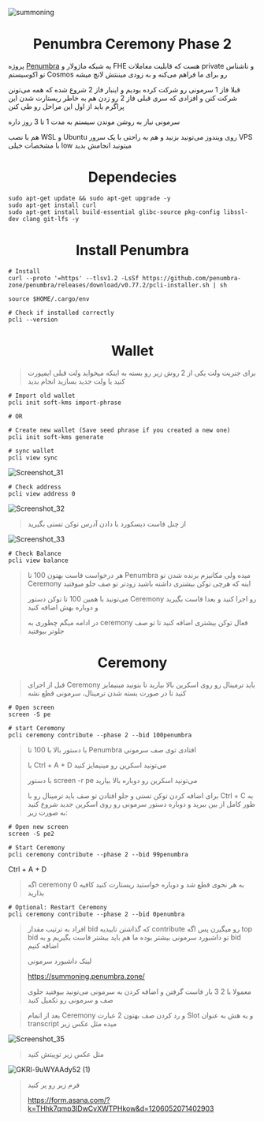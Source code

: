 ![summoning](https://github.com/0xmoei/penumbra-testnet/assets/90371338/b7920ab7-7216-4d76-88b2-7d3715153fc4)

<h1 align="center"> Penumbra Ceremony Phase 2 </h1>

پروژه [Penumbra](https://twitter.com/penumbrazone) یه شبکه ماژولار و FHE هست که قابلیت معاملات private و ناشناس تو اکوسیستم Cosmos رو برای ما فراهم می‌کنه و به زودی میننتش لانچ میشه

قبلا فاز 1 سرمونی رو شرکت کرده بودیم و اینبار فاز 2 شروع شده که همه می‌تونن شرکت کنن و افزادی که سری قبلی فاز 2 رو زدن هم به خاطر ریستارت شدن این پراگرم باید از اول این مراحل رو طی کنن

سرمونی نیاز به روشن موندن سیستم به مدت 1 تا 3 روز داره

هم با نصب WSL و Ubuntu روی ویندوز می‌تونید بزنید و هم به راحتی با یک سرور VPS با مشخصات خیلی low میتونید انجامش بدید

<h1 align="center"> Dependecies </h1>

```console
sudo apt-get update && sudo apt-get upgrade -y 
sudo apt-get install curl 
sudo apt-get install build-essential glibc-source pkg-config libssl-dev clang git-lfs -y
```

<h1 align="center"> Install Penumbra </h1>

```console
# Install
curl --proto '=https' --tlsv1.2 -LsSf https://github.com/penumbra-zone/penumbra/releases/download/v0.77.2/pcli-installer.sh | sh

source $HOME/.cargo/env

# Check if installed correctly
pcli --version
```

<h1 align="center"> Wallet </h1>

>  برای جنریت ولت یکی از 2 روش زیر رو بسته به اینکه میخواید ولت قبلی ایمپورت کنید یا ولت جدید بسازید انجام بدید

```console
# Import old wallet
pcli init soft-kms import-phrase

# OR

# Create new wallet (Save seed phrase if you created a new one)
pcli init soft-kms generate
```

```console
# sync wallet
pcli view sync
```
![Screenshot_31](https://github.com/0xmoei/penumbra-testnet/assets/90371338/c51e2457-436e-45f0-b1df-819f1bd5f6c7)

```console
# Check address
pcli view address 0
```
![Screenshot_32](https://github.com/0xmoei/penumbra-testnet/assets/90371338/024ade4d-2f7f-4b4f-8975-933824ce5cad)

> از چنل فاست دیسکورد با دادن آدرس توکن تستی بگیرید

![Screenshot_33](https://github.com/0xmoei/penumbra-testnet/assets/90371338/c330551d-ac66-4fb9-ad95-9937237082de)

```console
# Check Balance
pcli view balance
```

> هر درخواست فاست بهتون 100 تا Penumbra میده ولی مکانیزم برنده شدن تو Ceremony اینه که هرچی توکن بیشتری داشته باشید زودتر تو صف جلو میوفتید
> 
> می‌تونید با همین 100 تا توکن دستور Ceremony رو اجرا کنید و بعدا فاست بگیرید و دوباره بهش اضافه کنید
> 
> در ادامه میگم چطوری به ceremony فعال توکن بیشتری اضافه کنید تا تو صف جلوتر بیوفتید

<h1 align="center"> Ceremony </h1>

> قبل از اجرای Ceremony باید ترمینال رو روی اسکرین بالا بیارید تا بتونید مینیمایز کنید تا در صورت بسته شدن ترمینال، سرمونی قطع نشه
```console
# Open screen
screen -S pe

# start Ceremony
pcli ceremony contribute --phase 2 --bid 100penumbra
```
> با دستور بالا با 100 تا Penumbra افتادی توی صف سرمونی
> 
> با Ctrl + A + D می‌تونید اسکرین رو مینیمایز کنید
> 
> با دستور screen -r pe می‌تونید اسکرین رو دوباره بالا بیارید
> 
> برای اضافه کردن توکن تستی و جلو افتادن تو صف باید ترمینال رو با Ctrl + C به طور کامل از بین ببرید و دوباره دستور سرمونی رو روی اسکرین جدید شروع کنید به صورت زیر:
```console
# Open new screen
screen -S pe2

# Start Ceremony
pcli ceremony contribute --phase 2 --bid 99penumbra
```
Ctrl + A + D

> اگه ceremony به هر نحوی قطع شد و دوباره خواستید ریستارت کنید کافیه 0 بذارید
```console
# Optional: Restart Ceremony
pcli ceremony contribute --phase 2 --bid 0penumbra
```

> افراد به ترتیب مقدار bid که گذاشتن تاییدیه contribute رو میگیرن پس اگه top bid تو داشبورد سرمونی بیشتر بوده ما هم باید بیشتر فاست بگیریم و به bid اضافه کنیم
>
> لینک داشبورد سرمونی 
>
> https://summoning.penumbra.zone/
>
> معمولا با 2 3 بار فاست گرفتن و اضافه کردن به سرمونی می‌تونید بیوفتید جلوی صف و سرمونی رو تکمیل کنید

> بعد از اتمام Ceremony و رد کردن صف بهتون 2 عبارت Slot و یه هش به عنوان transcript میده مثل عکس زیر
> 
![Screenshot_35](https://github.com/0xmoei/penumbra-testnet/assets/90371338/899c22bd-37ca-481a-b283-ea36fc0b4b65)


> مثل عکس زیر توییتش کنید
> 
![GKRl-9uWYAAdy52 (1)](https://github.com/0xmoei/penumbra-testnet/assets/90371338/3d6d2df4-7970-447d-bcf5-f59b8f23fdde)

> فرم زیر رو پر کنید
> 
> https://form.asana.com/?k=THhk7qmp3IDwCvXWTPHkow&d=1206052071402903



